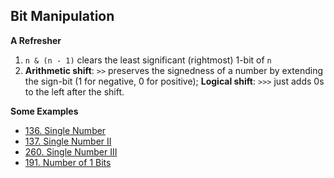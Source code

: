 ## Bit Manipulation
**A Refresher**
1. `n & (n - 1)` clears the least significant (rightmost) 1-bit of `n`
2. __Arithmetic shift__: `>>` preserves the signedness of a number by extending the sign-bit (1 for negative, 0 for positive);
   __Logical shift__: `>>>` just adds 0s to the left after the shift.
   
**Some Examples**
- [136. Single Number](https://leetcode.com/problems/single-number/)
- [137. Single Number II](https://leetcode.com/problems/single-number-ii/)
- [260. Single Number III](https://leetcode.com/problems/single-number-iii/)
- [191. Number of 1 Bits](https://leetcode.com/problems/number-of-1-bits/)
